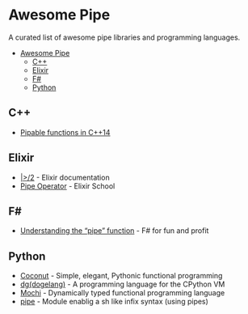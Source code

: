 # Awesome Pipe

A curated list of awesome pipe libraries and programming languages.

- [Awesome Pipe](#awesome-pipe)
  - [C++](#c++)
  - [Elixir](#elixir)
  - [F#](#f#)
  - [Python](#python)

## C++

- [Pipable functions in C++14](http://pfultz2.com/blog/2014/09/05/pipable-functions/)

## Elixir

- [|>/2](https://hexdocs.pm/elixir/Kernel.html#|%3E/2) - Elixir documentation
- [Pipe Operator](https://elixirschool.com/en/lessons/basics/pipe-operator/) - Elixir School

## F#

- [Understanding the “pipe” function](https://fsharpforfunandprofit.com/posts/partial-application/#understanding-the-pipe-function) - F# for fun and profit

## Python

- [Coconut](http://coconut-lang.org/) - Simple, elegant, Pythonic functional programming
- [dg(dogelang)](https://pyos.github.io/dg/) - A programming language for the CPython VM
- [Mochi](https://github.com/i2y/mochi) - Dynamically typed functional programming language
- [pipe](https://pypi.python.org/pypi/pipe/) - Module enablig a sh like infix syntax (using pipes)
